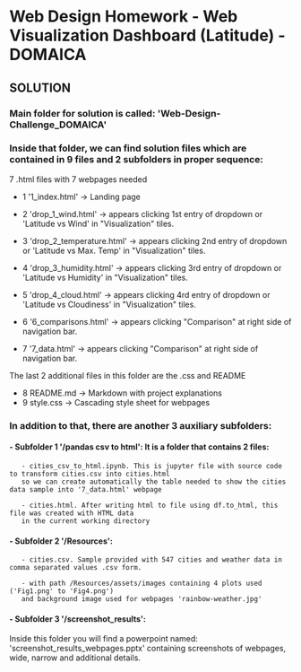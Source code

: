 # Web Design Homework - Web Visualization Dashboard (Latitude) - DOMAICA

## SOLUTION

### Main folder for solution is called: 'Web-Design-Challenge_DOMAICA'

### Inside that folder, we can find solution files which are contained in 9 files and 2 subfolders in proper sequence:

7 .html files with 7 webpages needed

- 1 '1_index.html' -> Landing page

- 2 'drop_1_wind.html' -> appears clicking 1st entry of dropdown or 'Latitude vs Wind' in "Visualization" tiles. 
- 3 'drop_2_temperature.html' -> appears clicking 2nd entry of dropdown or 'Latitude vs Max. Temp' in "Visualization" tiles.
- 4 'drop_3_humidity.html' -> appears clicking 3rd entry of dropdown or 'Latitude vs Humidity' in "Visualization" tiles.
- 5 'drop_4_cloud.html' -> appears clicking 4rd entry of dropdown or 'Latitude vs Cloudiness' in "Visualization" tiles.

- 6 '6_comparisons.html' -> appears clicking "Comparison" at right side of navigation bar.
- 7 '7_data.html' -> appears clicking "Comparison" at right side of navigation bar.

The last 2 additional files in this folder are the .css and README

- 8 README.md -> Markdown with project explanations
- 9 style.css -> Cascading style sheet for webpages

### In addition to that, there are another 3 auxiliary subfolders:

#### - Subfolder 1 '/pandas csv to html': It is a folder that contains 2 files:
       
       - cities_csv_to_html.ipynb. This is jupyter file with source code to transform cities.csv into cities.html  
       so we can create automatically the table needed to show the cities data sample into '7_data.html' webpage
       
       - cities.html. After writing html to file using df.to_html, this file was created with HTML data  
       in the current working directory

#### - Subfolder 2 '/Resources':

       - cities.csv. Sample provided with 547 cities and weather data in comma separated values .csv form.
       
       - with path /Resources/assets/images containing 4 plots used ('Fig1.png' to 'Fig4.png')  
       and background image used for webpages 'rainbow-weather.jpg'

#### - Subfolder 3 '/screenshot_results':

Inside this folder you will find a powerpoint named: 'screenshot_results_webpages.pptx' containing screenshots of webpages, wide, narrow and additional details.



